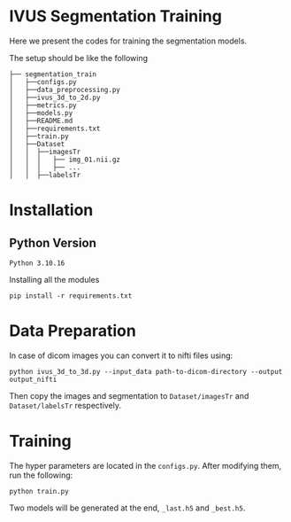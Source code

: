 # IVUS Segmentation Training
Here we present the codes for training the segmentation models.

The setup should be like the following
```commandline
├── segmentation_train
│   ├──configs.py
│   ├──data_preprocessing.py
│   ├──ivus_3d_to_2d.py
│   ├──metrics.py
│   ├──models.py
│   ├──README.md
│   ├──requirements.txt
│   ├──train.py
│   ├──Dataset
│   │  ├──imagesTr
│   │  │   ├── img_01.nii.gz
│   │  │   ├── ...
│   │  ├──labelsTr
```

# Installation
## Python Version
```commandline
Python 3.10.16
```

Installing all the modules
```commandline
pip install -r requirements.txt
```

# Data Preparation
In case of dicom images you can convert it to nifti files using:
```commandline
python ivus_3d_to_3d.py --input_data path-to-dicom-directory --output output_nifti
```

Then copy the images and segmentation to `Dataset/imagesTr` and `Dataset/labelsTr` respectively.

# Training
The hyper parameters are located in the `configs.py`. After modifying them, run the following:

```commandline
python train.py
```

Two models will be generated at the end, `_last.h5` and `_best.h5`. 

